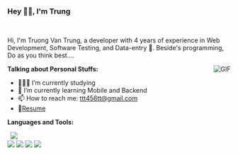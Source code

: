 ### Hey 👋🏽, I'm Trung

<br/>

Hi, I'm Truong Van Trung, a developer with 4 years of experience in Web Development, Software Testing, and Data-entry 🚀. Beside's programming, Do as you think best....
  
  <img  align="right" alt="GIF" src="https://media.giphy.com/media/836HiJc7pgzy8iNXCn/giphy.gif" />
 
  
**Talking about Personal Stuffs:**

- 👨🏽‍💻 I’m currently studying
- 🌱 I’m currently learning Mobile and Backend 
- 📫 How to reach me: ttt456tt@gmail.com
- 📝[Resume](https://www.linkedin.com/in/trương-văn-trung-244ba5190/)

**Languages and Tools:**  

<code> <img src="https://img.icons8.com/color/35/000000/golang.png"/> </code>
<code><img src="https://img.icons8.com/color/35/000000/flutter.png"/></code>
<code><img src="https://img.icons8.com/color/35/000000/postgreesql.png"/></code>
<code><img src="https://img.icons8.com/color/35/000000/mysql-logo.png"/></code>
<code><img src="https://img.icons8.com/color/35/000000/dart.png"/></code>
